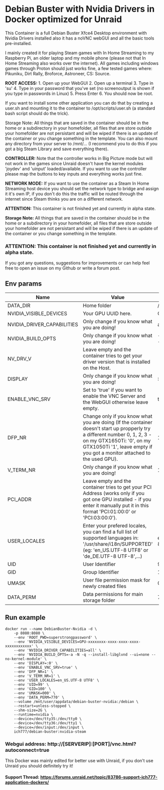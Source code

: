 # Debian Buster with Nvidia Drivers in Docker optimized for Unraid
This Container is a full Debian Buster Xfce4 Desktop environment with Nvidia Drivers installed also it has a noVNC webGUI and all the basic tools pre-installed.

I mainly created it for playing Steam games with In Home Streaming to my Raspberry Pi, an older laptop and my mobile phone (please not that In Home Streaming also works over the internet).
All games including windows games through Proton should just works fine, a few tested games where: Pikuniku, Dirt Rally, Broforce, Astroneer, CS: Source.

**ROOT ACCESS:** 1. Open up your WebGUI 2. Open up a terminal 3. Type in 'su' 4. Type in your password that you've set (no screenoutput is shown if you type in passwords in Linux) 5. Press Enter 6. You should now be root.

If you want to install some other application you can do that by creating a user.sh and mounting it to the container to /opt/scripts/user.sh (a standard bash script should do the trick).

Storage Note: All things that are saved in the container should be in the home or a subdirectory in your homefolder, all files that are store outside your homefolder are not persistant and will be wiped if there is an update of the container or you change something in the template.
You can also mount any directory from your server to /mnt/... (I recommend you to do this if you got a big Steam Library and save everything there).

**CONTROLLER:** Note that the controller works in Big Picture mode but will not work in the games since Unraid doesn't have the kernel modules 'joydev' and 'uinput' loaded/available. If you want to use the controller please map the buttons to key inputs and everything works just fine.

**NETWORK MODE:** If you want to use the container as a Steam In Home Streaming host device you should set the network type to bridge and assign it it's own IP, if you don't do this the traffic will be routed through the internet since Steam thinks you are on a different network.

**ATTENTION:** This container is not finished yet and currently in alpha state.

**Storage Note:** All things that are saved in the container should be in the home or a subdirectory in your homefolder, all files that are store outside your homefolder are not persistant and will be wiped if there is an update of the container or you change something in the template.

### **ATTENTION:** This container is not finished yet and currently in alpha state.

If you got any questions, suggestions for improvements or can help feel free to open an issue on my Github or write a forum post.

## Env params
| Name | Value | Example |
| --- | --- | --- |
| DATA_DIR | Home folder | /debian |
| NVIDIA_VISIBLE_DEVICES | Your GPU UUID here. | GPU-xxxx... |
| NVIDIA_DRIVER_CAPABILITIES | Only change if you know what you are doing! | all |
| NVIDIA_BUILD_OPTS | Only change if you know what you are doing! | -a -N -q --instal... |
| NV_DRV_V | Leave empty and the container tries to get your driver version that is installed on the Host. | |
| DISPLAY | Only change if you know what you are doing! | :0 |
| ENABLE_VNC_SRV | Set to 'true' if you want to enable the VNC Server and the WebGUI otherwise leave empty. | true |
| DFP_NR | Change only if you know what you are doing (If the container doesn't start up propperly try a different number 0, 1, 2, 3 - on my GTX1650Ti: '0', on my GTX1050Ti '1', leave empty if you got a monitor attached to the used GPU). | 1 |
| V_TERM_NR | Only change if you know what you are doing! | 1 |
| PCI_ADDR | Leave empty and the container tries to get your PCI Address (works only if you got one GPU installed - if you enter it manually put it in this format 'PCI:01:00:0' or 'PCI:03:00:0'). | |
| USER_LOCALES | Enter your prefered locales, you can find a full list of supported languages in: '/usr/share/i18n/SUPPORTED' (eg: 'en_US.UTF-8 UTF8' or 'de_DE.UTF-8 UTF-8',...) | en_US.UTF-8 UTF8 |
| UID | User Identifier | 99 |
| GID | Group Identifier | 100 |
| UMASK | User file permission mask for newly created files | 000 |
| DATA_PERM | Data permissions for main storage folder | 770 |

## Run example
```
docker run --name DebianBuster-Nvidia -d \
    -p 8080:8080 \
    --env 'ROOT_PWD=superstrongpassword' \
    --env 'NVIDIA_VISIBLE_DEVICES=GPU-xxxxxxxx-xxxx-xxxx-xxxx-xxxxxxxxxxxx' \
    --env 'NVIDIA_DRIVER_CAPABILITIES=all' \
    --env 'NVIDIA_BUILD_OPTS=-a -N -q --install-libglvnd --ui=none --no-kernel-module' \
    --env 'DISPLAY=:0' \
    --env 'ENABLE_VNC_SRV=true' \
    --env 'DFP_NR=1' \
    --env 'V_TERM_NR=1' \
    --env 'USER_LOCALES=en_US.UTF-8 UTF8' \
    --env 'UID=99' \
    --env 'GID=100' \
    --env 'UMASK=000' \
    --env 'DATA_PERM=770' \
    --volume /mnt/user/appdata/debian-buster-nvidia:/debian \
    --restart=unless-stopped \
    --shm-size=2G \
    --runtime=nvidia \
    --device=/dev/tty35:/dev/tty0 \
    --device=/dev/tty36:/dev/tty1 \
    --device=/dev/input:/dev/input \
    ich777/debian-buster:nvidia-steam
```

### Webgui address: http://[SERVERIP]:[PORT]/vnc.html?autoconnect=true


This Docker was mainly edited for better use with Unraid, if you don't use Unraid you should definitely try it!

#### Support Thread: https://forums.unraid.net/topic/83786-support-ich777-application-dockers/